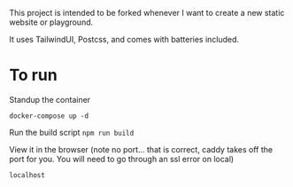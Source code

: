 This project is intended to be forked whenever I want to create a new static website or playground.

It uses TailwindUI, Postcss, and comes with batteries included.

# To run

Standup the container

`docker-compose up -d`

Run the build script
`npm run build`

View it in the browser (note no port... that is correct, caddy takes off the port for you. You will need to go through an ssl error on local)

`localhost`